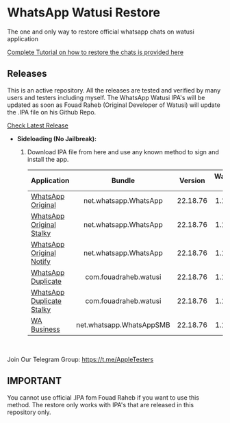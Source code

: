[original]: https://github.com/iammanpreetsingh/WhatsApp-Watusi-Restore/releases/download/v22.18.76.1/WhatsApp.Original.Fixed.v22.18.76.-.@thisismanpreets.ipa
[original-stalky]: https://github.com/iammanpreetsingh/WhatsApp-Watusi-Restore/releases/download/v22.18.76.1/WhatsApp.Original.Stalky.Fixed.v22.18.76.-.@thisismanpreets.ipa
[original-notify]: #
[duplicate]: https://github.com/iammanpreetsingh/WhatsApp-Watusi-Restore/releases/download/v22.18.76.1/WhatsApp.Duplicate.Fixed.v22.18.76.-.@thisismanpreets.ipa
[duplicate-stalky]: https://github.com/iammanpreetsingh/WhatsApp-Watusi-Restore/releases/download/v22.18.76.1/WhatsApp.Duplicate.Stalky.Fixed.v22.18.76.-.@thisismanpreets.ipa
[business]: https://github.com/iammanpreetsingh/WhatsApp-Watusi-Restore/releases/download/v22.18.76.1/WhatsApp.Business.Fixed.v22.18.76.-.@thisismanpreets.ipa

# WhatsApp Watusi Restore

The one and only way to restore official whatsapp chats on watusi application

[Complete Tutorial on how to restore the chats is provided here](https://bit.ly/Watusi-Manpreet)


## Releases

This is an active repository. All the releases are tested and verified by many users and testers including myself. 
The WhatsApp Watusi IPA's will be updated as soon as Fouad Raheb (Original Developer of Watusi) will update the .IPA file on his Github Repo. 

[Check Latest Release](https://github.com/iammanpreetsingh/WhatsApp-Watusi-Restore/releases/latest)

* **Sideloading (No Jailbreak):** 

    1. Download IPA file from here and use any known method to sign and install the app.

        | Application | Bundle | Version | Watusi 3 | Stalky | OnlineNotify |
        | ------------------ |:---------:|:------:|:------:|:------:|:------:|
        | [WhatsApp Original][original] | net.whatsapp.WhatsApp | 22.18.76 | 1.1.36 | - | - |
        | [WhatsApp Original Stalky][original-stalky] | net.whatsapp.WhatsApp | 22.18.76 | 1.1.36 | 4.1.14 | - |
        | [WhatsApp Original Notify][original-notify] | net.whatsapp.WhatsApp | 22.18.76 | 1.1.36 | 4.1.14 | 3.3.0 |
        | [WhatsApp Duplicate][duplicate] | com.fouadraheb.watusi | 22.18.76 | 1.1.36 | - | - |
        | [WhatsApp Duplicate Stalky][duplicate-stalky] | com.fouadraheb.watusi | 22.18.76 | 1.1.36 | 4.1.14 | - |
        | [WA Business][business] | net.whatsapp.WhatsAppSMB | 22.18.76 | 1.1.36 | - | - |
        

&nbsp;

Join Our Telegram Group: https://t.me/AppleTesters


## IMPORTANT

You cannot use official .IPA fom Fouad Raheb if you want to use this method. The restore only works with IPA's that are released in this repository only. 
